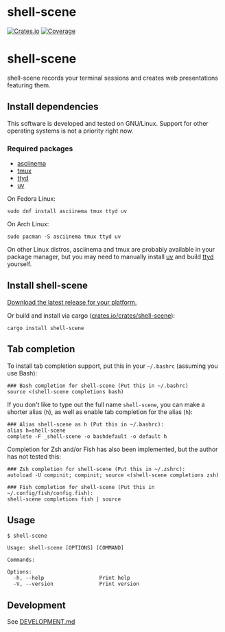 # shell-scene

[![Crates.io](https://img.shields.io/crates/v/shell-scene?color=blue
)](https://crates.io/crates/shell-scene)
[![Coverage](https://img.shields.io/badge/Coverage-Report-purple)](https://EnigmaCurry.github.io/shell-scene/coverage/master/)

# shell-scene

shell-scene records your terminal sessions and creates web
presentations featuring them.

## Install dependencies

This software is developed and tested on GNU/Linux. Support for other
operating systems is not a priority right now.

### Required packages

 * [asciinema](https://docs.asciinema.org/manual/cli/installation/)
 * [tmux](https://github.com/tmux/tmux/wiki/Installing)
 * [ttyd](https://github.com/tsl0922/ttyd?tab=readme-ov-file#installation)
 * [uv](https://docs.astral.sh/uv/)

On Fedora Linux:

```
sudo dnf install asciinema tmux ttyd uv
```

On Arch Linux:

```
sudo pacman -S asciinema tmux ttyd uv
```

On other Linux distros, asciinema and tmux are probably available in
your package manager, but you may need to manually install
[uv](https://docs.astral.sh/uv/) and build
[ttyd](https://github.com/tsl0922/ttyd?tab=readme-ov-file#install-on-linux)
yourself.

## Install shell-scene

[Download the latest release for your platform.](https://github.com/EnigmaCurry/shell-scene/releases)

Or build and install via cargo
([crates.io/crates/shell-scene](https://crates.io/crates/shell-scene)):

```
cargo install shell-scene
```

## Tab completion

To install tab completion support, put this in your `~/.bashrc` (assuming you use Bash):

```
### Bash completion for shell-scene (Put this in ~/.bashrc)
source <(shell-scene completions bash)
```

If you don't like to type out the full name `shell-scene`, you can make
a shorter alias (`h`), as well as enable tab completion for the alias
(`h`):

```
### Alias shell-scene as h (Put this in ~/.bashrc):
alias h=shell-scene
complete -F _shell-scene -o bashdefault -o default h
```

Completion for Zsh and/or Fish has also been implemented, but the
author has not tested this:

```
### Zsh completion for shell-scene (Put this in ~/.zshrc):
autoload -U compinit; compinit; source <(shell-scene completions zsh)

### Fish completion for shell-scene (Put this in ~/.config/fish/config.fish):
shell-scene completions fish | source
```

## Usage

```
$ shell-scene

Usage: shell-scene [OPTIONS] [COMMAND]

Commands:

Options:
  -h, --help                  Print help
  -V, --version               Print version
```

## Development

See [DEVELOPMENT.md](DEVELOPMENT.md)
